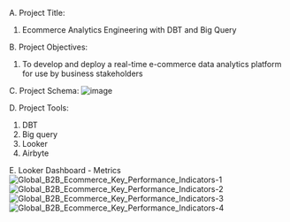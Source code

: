 A. Project Title: 
1. Ecommerce Analytics Engineering with DBT and Big Query

B. Project Objectives:
1. To develop and deploy a real-time e-commerce data analytics platform for use by business stakeholders

C. Project Schema:
![image](https://github.com/chibuikeeugene/analytics_engineering_ecommerce/assets/57559517/30ccb411-5110-4c36-9fd1-888fbd77a846)

D. Project Tools:
1. DBT
2. Big query
3. Looker
4. Airbyte

E. Looker Dashboard - Metrics
![Global_B2B_Ecommerce_Key_Performance_Indicators-1](https://github.com/chibuikeeugene/analytics_engineering_ecommerce/assets/57559517/27a650e3-70df-416e-9a1e-bbeae6622406)
![Global_B2B_Ecommerce_Key_Performance_Indicators-2](https://github.com/chibuikeeugene/analytics_engineering_ecommerce/assets/57559517/b2962d78-d7ae-4b8a-adff-1c9a38f3e2e2)
![Global_B2B_Ecommerce_Key_Performance_Indicators-3](https://github.com/chibuikeeugene/analytics_engineering_ecommerce/assets/57559517/c1c192e1-e475-4ae5-a4ea-e4bb2c19bfc8)
![Global_B2B_Ecommerce_Key_Performance_Indicators-4](https://github.com/chibuikeeugene/analytics_engineering_ecommerce/assets/57559517/455e5035-43d4-4494-b8a3-60160f7b318d)


